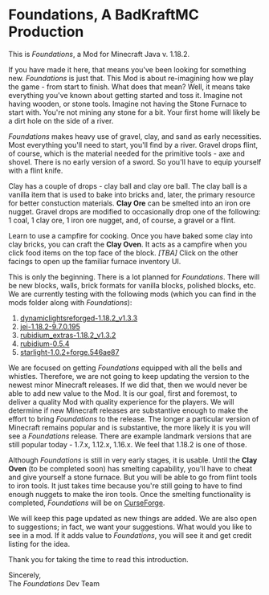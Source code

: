 # Foundations, A BadKraftMC Production

This is *Foundations*, a Mod for Minecraft Java v. 1.18.2.

If you have made it here, that means you've been looking for something new. *Foundations* is just that. This Mod is about re-imagining how we play the game - from start to finish. What does that mean? Well, it means take everything you've known about getting started and toss it. Imagine not having wooden, or stone tools. Imagine not having the Stone Furnace to start with. You're not mining any stone for a bit. Your first home will likely be a dirt hole on the side of a river.  
  
*Foundations* makes heavy use of gravel, clay, and sand as early necessities. Most everything you'll need to start, you'll find by a river. Gravel drops flint, of course, which is the material needed for the primitive tools - axe and shovel. There is no early version of a sword. So you'll have to equip yourself with a flint knife.  

Clay has a couple of drops - clay ball and clay ore ball. The clay ball is a vanilla item that is used to bake into bricks and, later, the primary resource for better constuction materials. **Clay Ore** can be smelted into an iron ore nugget. Gravel drops are modified to occasionally drop one of the following: 1 coal, 1 clay ore, 1 iron ore nugget, and, of course, a gravel or a flint.  

Learn to use a campfire for cooking. Once you have baked some clay into clay bricks, you can craft the **Clay Oven**. It acts as a campfire when you click food items on the top face of the block. *[TBA]* Click on the other facings to open up the familiar furnace inventory UI.  

This is only the beginning. There is a lot planned for *Foundations*. There will be new blocks, walls, brick formats for vanilla blocks, polished blocks, etc.
We are currently testing with the following mods (which you can find in the mods folder along with *Foundations*):  
1. [dynamiclightsreforged-1.18.2_v1.3.3](https://beta.curseforge.com/minecraft/mc-mods/dynamiclights-reforged/files/3817266)
2. [jei-1.18.2-9.7.0.195](https://beta.curseforge.com/minecraft/mc-mods/jei/files/3940240)
3. [rubidium_extras-1.18.2_v1.3.2](https://beta.curseforge.com/minecraft/mc-mods/magnesium-extras/files/3936081)
4. [rubidium-0.5.4](https://beta.curseforge.com/minecraft/mc-mods/rubidium/files/4024781)
5. [starlight-1.0.2+forge.546ae87](https://beta.curseforge.com/minecraft/mc-mods/starlight-forge/files/3706539)

We are focused on getting *Foundations* equipped with all the bells and whistles. Therefore, we are not going to keep updating the version to the newest minor Minecraft releases. If we did that, then we would never be able to add new value to the Mod. It is our goal, first and foremost, to deliver a quality Mod with quality experience for the players. We will determine if new Minecraft releases are substantive enough to make the effort to bring *Foundations* to the release. The longer a particular version of Minecraft remains popular and is substantive, the more likely it is you will see a *Foundations* release. There are example landmark versions that are still popular today - 1.7.x, 1.12.x, 1.16.x. We feel that 1.18.2 is one of those.  

Although *Foundations* is still in very early stages, it is usable. Until the **Clay Oven** (to be completed soon) has smelting capability, you'll have to cheat and give yourself a stone furnace. But you will be able to go from flint tools to iron tools. It just takes time because you're still going to have to find enough nuggets to make the iron tools. Once the smelting functionality is completed, *Foundations* will be on [CurseForge](https://beta.curseforge.com).  

We will keep this page updated as new things are added. We are also open to suggestions; in fact, we want your suggestions. What would you like to see in a mod. If it adds value to *Foundations*, you will see it and get credit listing for the idea.  

Thank you for taking the time to read this introduction.  

Sincerely,  
The *Foundations* Dev Team
